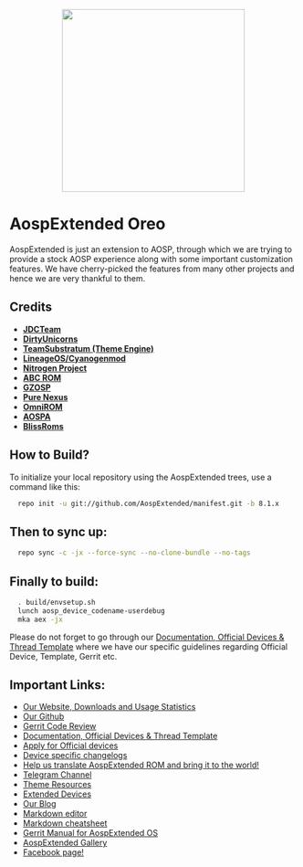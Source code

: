 <p align="center">
<img src="https://github.com/AospExtended/manifest/raw/7.1.1/aex_logo.png" width="320px" height="320px" > 
</p>

AospExtended Oreo
===========
AospExtended is just an extension to AOSP, through which we 
are trying to provide a stock AOSP experience along with some important 
customization features. We have cherry-picked the features from many 
other projects and hence we are very thankful to them.

Credits
-------
* [**JDCTeam**](https://github.com/AOSP-JF-MM)
* [**DirtyUnicorns**](https://github.com/DirtyUnicorns)
* [**TeamSubstratum (Theme Engine)**](https://github.com/Substratum)
* [**LineageOS/Cyanogenmod**](https://github.com/LineageOS)
* [**Nitrogen Project**](https://github.com/nitrogen-project)
* [**ABC ROM**](https://github.com/ezio84)
* [**GZOSP**](https://github.com/GZOSP)
* [**Pure Nexus**](https://github.com/PureNexusProject)
* [**OmniROM**](https://github.com/omnirom/)
* [**AOSPA**](https://github.com/aospa/)
* [**BlissRoms**](https://github.com/BlissRoms)

How to Build?
-------------

To initialize your local repository using the AospExtended trees, use a 
command like this:

```bash
  repo init -u git://github.com/AospExtended/manifest.git -b 8.1.x
```
  
Then to sync up:
----------------

```bash
  repo sync -c -jx --force-sync --no-clone-bundle --no-tags
```
Finally to build:
-----------------

```bash
  . build/envsetup.sh
  lunch aosp_device_codename-userdebug
  mka aex -jx
```


Please do not forget to go through our [Documentation, Official Devices & Thread Template](https://github.com/AospExtended/Documentation_and_thread-template/) where
we have our specific guidelines regarding Official Device, Template, Gerrit etc.

## Important Links:

- [Our Website, Downloads and Usage Statistics](http://www.aospextended.com/) 
- [Our Github](https://github.com/AospExtended/)  
- [Gerrit Code Review](http://gerrit.aospextended.com/) 
- [Documentation, Official Devices & Thread Template](https://github.com/AospExtended/Documentation_and_thread-template/) 
- [Apply for Official devices](https://github.com/AospExtended/official_devices) 
- [Device specific changelogs](https://github.com/AospExtended-Devices/Changelogs)
- [Help us translate AospExtended ROM and bring it to the world!](http://translate.aospextended.com/)
- [Telegram Channel](https://telegram.me/aospextended/) 
- [Theme Resources](https://github.com/AospExtended/AEX-Scripts/) 
- [Extended Devices](https://github.com/AospExtended-devices/) 
- [Our Blog](https://blog.aospextended.com/)
- [Markdown editor ](http://dillinger.io/) 
- [Markdown cheatsheet ](https://github.com/adam-p/markdown-here/wiki/Markdown-Cheatsheet) 
- [Gerrit Manual for AospExtended OS](http://gerrit.aospextended.com/Documentation/index.html/) 
- [AospExtended Gallery](https://aospextended.imgur.com/) 
- [Facebook page!](https://www.facebook.com/aospextended/) 

